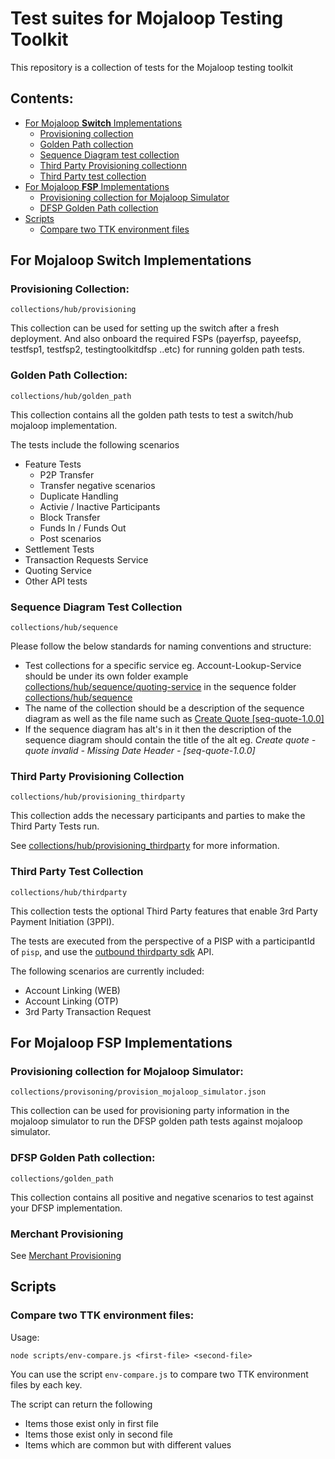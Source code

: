 # Test suites for Mojaloop Testing Toolkit

This repository is a collection of tests for the Mojaloop testing toolkit

## Contents: 
 - [For Mojaloop **Switch** Implementations](#for-mojaloop-switch-implementations)
   - [Provisioning collection](#provisioning-collection)
   - [Golden Path collection](#golden-path-collection)
   - [Sequence Diagram test collection](#sequence-diagram-test-collection)
   - [Third Party Provisioning collectionn](#third-party-provisioning-collection)
   - [Third Party test collection](#third-party-test-collection)
 - [For Mojaloop **FSP** Implementations](#for-mojaloop-fsp-implementations)
   - [Provisioning collection for Mojaloop Simulator](#provisioning-collection-for-mojaloop-simulator)
   - [DFSP Golden Path collection](#dfsp-golden-path-collection)
 - [Scripts](#scripts)
   - [Compare two TTK environment files](#compare-two-ttk-environment-files)

## For Mojaloop Switch Implementations

### Provisioning Collection:

```
collections/hub/provisioning
```

This collection can be used for setting up the switch after a fresh deployment. And also onboard the required FSPs (payerfsp, payeefsp, testfsp1, testfsp2, testingtoolkitdfsp ..etc) for running golden path tests.

### Golden Path Collection:

```
collections/hub/golden_path
```

This collection contains all the golden path tests to test a switch/hub mojaloop implementation.

The tests include the following scenarios
- Feature Tests
  - P2P Transfer
  - Transfer negative scenarios
  - Duplicate Handling
  - Activie / Inactive Participants
  - Block Transfer
  - Funds In / Funds Out
  - Post scenarios
- Settlement Tests
- Transaction Requests Service
- Quoting Service
- Other API tests

### Sequence Diagram Test Collection

```
collections/hub/sequence
```

Please follow the below standards for naming conventions and structure:
* Test collections for a specific service eg. Account-Lookup-Service should be under its own folder example [collections/hub/sequence/quoting-service](collections/hub/sequence/quoting-service) in the sequence folder [collections/hub/sequence](collections/hub/sequence)
* The name of the collection should be a description of the sequence diagram as well as the file name such as [Create Quote [seq-quote-1.0.0]](collections/hub/sequence/quoting-service/Create%20Quote%20%5Bseq-quote-1.0.0%5D.json)   
* If the sequence diagram has alt's in it then the description of the sequence diagram should contain the title of the alt eg. *Create quote - quote invalid - Missing Date Header - [seq-quote-1.0.0]*


### Third Party Provisioning Collection

```
collections/hub/provisioning_thirdparty
```

This collection adds the necessary participants and parties to
make the Third Party Tests run.

See [collections/hub/provisioning_thirdparty](./collections/hub/provisioning_thirdparty)
for more information.

### Third Party Test Collection

```
collections/hub/thirdparty
```

This collection tests the optional Third Party features that 
enable 3rd Party Payment Initiation (3PPI).

The tests are executed from the perspective of a PISP with a 
participantId of `pisp`, and use the [outbound thirdparty sdk](https://github.com/mojaloop/thirdparty-sdk)
API.

The following scenarios are currently included:
- Account Linking (WEB)
- Account Linking (OTP)
- 3rd Party Transaction Request

## For Mojaloop FSP Implementations

### Provisioning collection for Mojaloop Simulator:

```
collections/provisoning/provision_mojaloop_simulator.json
```

This collection can be used for provisioning party information in the mojaloop simulator to run the DFSP golden path tests against mojaloop simulator.

### DFSP Golden Path collection:

```
collections/golden_path
```

This collection contains all positive and negative scenarios to test against your DFSP implementation.

### Merchant Provisioning
See [Merchant Provisioning](./collections/hub/provisioning_merchant/README.md)

## Scripts

### Compare two TTK environment files:

Usage:
```
node scripts/env-compare.js <first-file> <second-file>
```

You can use the script `env-compare.js` to compare two TTK environment files by each key.

The script can return the following
- Items those exist only in first file
- Items those exist only in second file
- Items which are common but with different values
